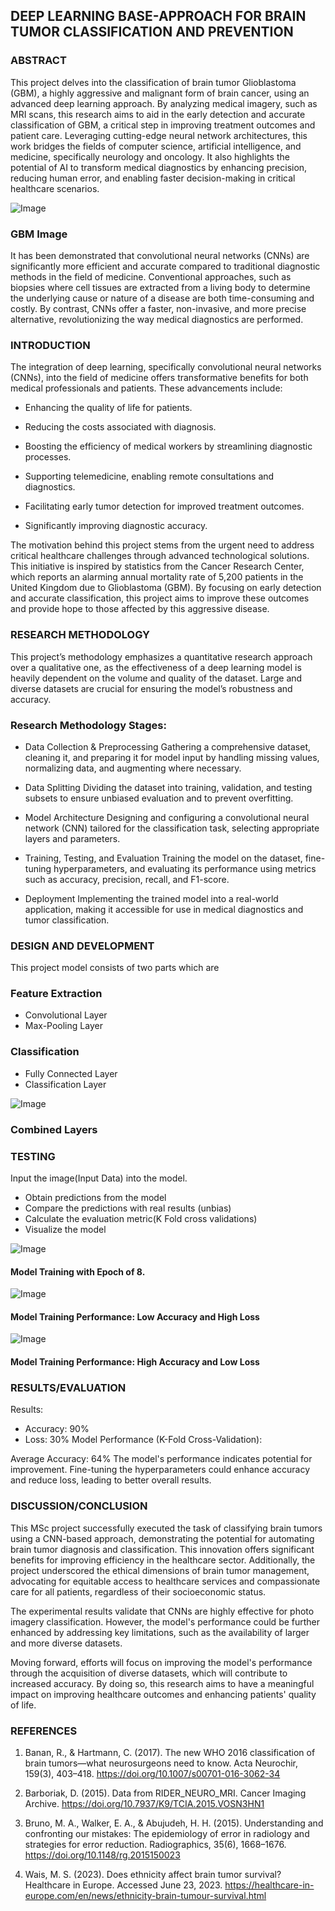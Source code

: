 ## DEEP LEARNING BASE-APPROACH FOR BRAIN TUMOR CLASSIFICATION AND PREVENTION

### ABSTRACT
This project delves into the classification of brain tumor Glioblastoma (GBM), a highly aggressive and malignant form of brain cancer, using an advanced deep learning approach. By analyzing medical imagery, such as MRI scans, this research aims to aid in the early detection and accurate classification of GBM, a critical step in improving treatment outcomes and patient care. Leveraging cutting-edge neural network architectures, this work bridges the fields of computer science, artificial intelligence, and medicine, specifically neurology and oncology. It also highlights the potential of AI to transform medical diagnostics by enhancing precision, reducing human error, and enabling faster decision-making in critical healthcare scenarios. 


![Image](https://github.com/user-attachments/assets/312dfb94-3eae-4d47-ae8e-f3fd5270d96c)
### GBM Image

It has been demonstrated that convolutional neural networks (CNNs) are significantly more efficient and accurate compared to traditional diagnostic methods in the field of medicine. Conventional approaches, such as biopsies where cell tissues are extracted from a living body to determine the underlying cause or nature of a disease are both time-consuming and costly. By contrast, CNNs offer a faster, non-invasive, and more precise alternative, revolutionizing the way medical diagnostics are performed.

### INTRODUCTION
The integration of deep learning, specifically convolutional neural networks (CNNs), into the field of medicine offers transformative benefits for both medical professionals and patients. These advancements include:

- Enhancing the quality of life for patients.

- Reducing the costs associated with diagnosis.

- Boosting the efficiency of medical workers by streamlining diagnostic processes.

- Supporting telemedicine, enabling remote consultations and diagnostics.

- Facilitating early tumor detection for improved treatment outcomes.

- Significantly improving diagnostic accuracy.

The motivation behind this project stems from the urgent need to address critical healthcare challenges through advanced technological solutions. This initiative is inspired by statistics from the Cancer Research Center, which reports an alarming annual mortality rate of 5,200 patients in the United Kingdom due to Glioblastoma (GBM). By focusing on early detection and accurate classification, this project aims to improve these outcomes and provide hope to those affected by this aggressive disease.

### RESEARCH METHODOLOGY
This project’s methodology emphasizes a quantitative research approach over a qualitative one, as the effectiveness of a deep learning model is heavily dependent on the volume and quality of the dataset. Large and diverse datasets are crucial for ensuring the model’s robustness and accuracy.

### Research Methodology Stages:
- Data Collection & Preprocessing
Gathering a comprehensive dataset, cleaning it, and preparing it for model input by handling missing values, normalizing data, and augmenting where necessary.

- Data Splitting
Dividing the dataset into training, validation, and testing subsets to ensure unbiased evaluation and to prevent overfitting.

- Model Architecture
Designing and configuring a convolutional neural network (CNN) tailored for the classification task, selecting appropriate layers and parameters.

- Training, Testing, and Evaluation
Training the model on the dataset, fine-tuning hyperparameters, and evaluating its performance using metrics such as accuracy, precision, recall, and F1-score.

- Deployment
Implementing the trained model into a real-world application, making it accessible for use in medical diagnostics and tumor classification.

### DESIGN AND DEVELOPMENT
This project model consists of two parts which are

### Feature Extraction
- Convolutional Layer
- Max-Pooling Layer

### Classification
- Fully Connected Layer
- Classification Layer

![Image](https://github.com/user-attachments/assets/2941a308-38f9-475f-942b-07356217f319)
### Combined Layers

### TESTING
Input the image(Input Data) into the model.

- Obtain predictions from the model
- Compare the predictions with real results (unbias)
- Calculate the evaluation metric(K Fold cross validations)
- Visualize the model

![Image](https://github.com/user-attachments/assets/7499a6f2-8b56-45f2-a77a-dee27f0c3a69)
#### Model Training with Epoch of 8.
                                             
![Image](https://github.com/user-attachments/assets/bc95ec6b-e579-43d2-938b-f36e0d008f0e)
#### Model Training Performance: Low Accuracy and High Loss 


![Image](https://github.com/user-attachments/assets/8396b6ef-d38e-41bd-a3df-2e5c59871ac5)
#### Model Training Performance: High Accuracy and Low Loss

### RESULTS/EVALUATION

Results:
- Accuracy: 90%
- Loss: 30%
Model Performance (K-Fold Cross-Validation):

Average Accuracy: 64%
The model's performance indicates potential for improvement. Fine-tuning the hyperparameters could enhance accuracy and reduce loss, leading to better overall results.

### DISCUSSION/CONCLUSION
This MSc project successfully executed the task of classifying brain tumors using a CNN-based approach, demonstrating the potential for automating brain tumor diagnosis and classification. This innovation offers significant benefits for improving efficiency in the healthcare sector. Additionally, the project underscored the ethical dimensions of brain tumor management, advocating for equitable access to healthcare services and compassionate care for all patients, regardless of their socioeconomic status.

The experimental results validate that CNNs are highly effective for photo imagery classification. However, the model's performance could be further enhanced by addressing key limitations, such as the availability of larger and more diverse datasets.

Moving forward, efforts will focus on improving the model's performance through the acquisition of diverse datasets, which will contribute to increased accuracy. By doing so, this research aims to have a meaningful impact on improving healthcare outcomes and enhancing patients' quality of life.

### REFERENCES

1. Banan, R., & Hartmann, C. (2017). The new WHO 2016 classification of brain tumors—what neurosurgeons need to know. Acta Neurochir, 159(3), 403–418. https://doi.org/10.1007/s00701-016-3062-34

2. Barboriak, D. (2015). Data from RIDER_NEURO_MRI. Cancer Imaging Archive. https://doi.org/10.7937/K9/TCIA.2015.VOSN3HN1

3. Bruno, M. A., Walker, E. A., & Abujudeh, H. H. (2015). Understanding and confronting our mistakes: The epidemiology of error in radiology and strategies for error reduction. Radiographics, 35(6), 1668–1676. https://doi.org/10.1148/rg.2015150023

4. Wais, M. S. (2023). Does ethnicity affect brain tumor survival? Healthcare in Europe. Accessed June 23, 2023. https://healthcare-in-europe.com/en/news/ethnicity-brain-tumour-survival.html




